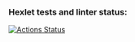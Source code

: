 ### Hexlet tests and linter status:
[![Actions Status](https://github.com/Bismark88/java-project-lvl2/workflows/hexlet-check/badge.svg)](https://github.com/Bismark88/java-project-lvl2/actions)